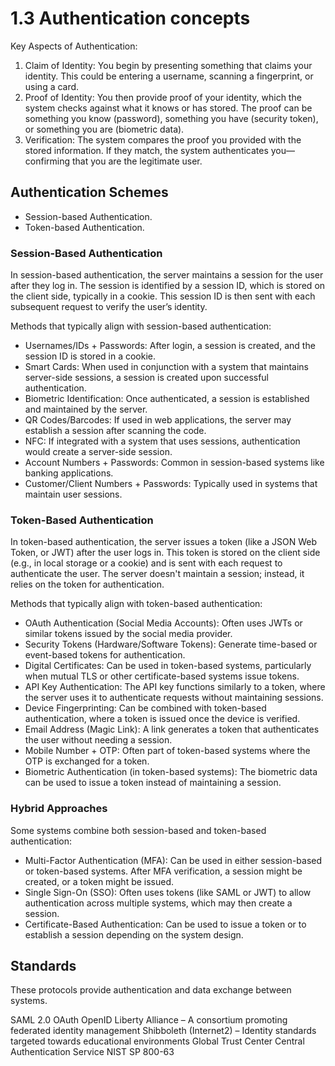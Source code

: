 # 1.3 Authentication concepts

Key Aspects of Authentication:
1. Claim of Identity:
You begin by presenting something that claims your identity. This could be entering a username, scanning a fingerprint, or using a card.
2. Proof of Identity:
You then provide proof of your identity, which the system checks against what it knows or has stored. The proof can be something you know (password), something you have (security token), or something you are (biometric data).
3. Verification:
The system compares the proof you provided with the stored information. If they match, the system authenticates you—confirming that you are the legitimate user.


## Authentication Schemes

- Session-based Authentication.
- Token-based Authentication.


### Session-Based Authentication

In session-based authentication, the server maintains a session for the user after they log in. 
The session is identified by a session ID, which is stored on the client side, typically in a cookie. 
This session ID is then sent with each subsequent request to verify the user’s identity.

Methods that typically align with session-based authentication:
- Usernames/IDs + Passwords: After login, a session is created, and the session ID is stored in a cookie.
- Smart Cards: When used in conjunction with a system that maintains server-side sessions, a session is created upon successful authentication.
- Biometric Identification: Once authenticated, a session is established and maintained by the server.
- QR Codes/Barcodes: If used in web applications, the server may establish a session after scanning the code.
- NFC: If integrated with a system that uses sessions, authentication would create a server-side session.
- Account Numbers + Passwords: Common in session-based systems like banking applications.
- Customer/Client Numbers + Passwords: Typically used in systems that maintain user sessions.


### Token-Based Authentication

In token-based authentication, the server issues a token (like a JSON Web Token, or JWT) after the user logs in. 
This token is stored on the client side (e.g., in local storage or a cookie) and is sent with each request to authenticate the user. 
The server doesn't maintain a session; instead, it relies on the token for authentication.

Methods that typically align with token-based authentication:

- OAuth Authentication (Social Media Accounts): Often uses JWTs or similar tokens issued by the social media provider.
- Security Tokens (Hardware/Software Tokens): Generate time-based or event-based tokens for authentication.
- Digital Certificates: Can be used in token-based systems, particularly when mutual TLS or other certificate-based systems issue tokens.
- API Key Authentication: The API key functions similarly to a token, where the server uses it to authenticate requests without maintaining sessions.
- Device Fingerprinting: Can be combined with token-based authentication, where a token is issued once the device is verified.
- Email Address (Magic Link): A link generates a token that authenticates the user without needing a session.
- Mobile Number + OTP: Often part of token-based systems where the OTP is exchanged for a token.
- Biometric Authentication (in token-based systems): The biometric data can be used to issue a token instead of maintaining a session.


### Hybrid Approaches

Some systems combine both session-based and token-based authentication:

- Multi-Factor Authentication (MFA): Can be used in either session-based or token-based systems. After MFA verification, a session might be created, or a token might be issued.
- Single Sign-On (SSO): Often uses tokens (like SAML or JWT) to allow authentication across multiple systems, which may then create a session.
- Certificate-Based Authentication: Can be used to issue a token or to establish a session depending on the system design.




## Standards
These protocols provide authentication and data exchange between systems.

SAML 2.0
OAuth
OpenID
Liberty Alliance – A consortium promoting federated identity management
Shibboleth (Internet2) – Identity standards targeted towards educational environments
Global Trust Center
Central Authentication Service
NIST SP 800-63